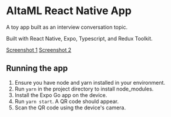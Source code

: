 # AltaML React Native App

A toy app built as an interview conversation topic.

Built with React Native, Expo, Typescript, and Redux Toolkit.

[Screenshot 1](https://raw.githubusercontent.com/bbalan/altaml/master/assets/screenshots/screen1.jpg 'Screenshot 1')
[Screenshot 2](https://raw.githubusercontent.com/bbalan/altaml/master/assets/screenshots/screen2.jpg 'Screenshot 2')

## Running the app

1. Ensure you have node and yarn installed in your environment.
2. Run `yarn` in the project directory to install node_modules.
3. Install the Expo Go app on the device.
4. Run `yarn start`. A QR code should appear.
5. Scan the QR code using the device's camera.

